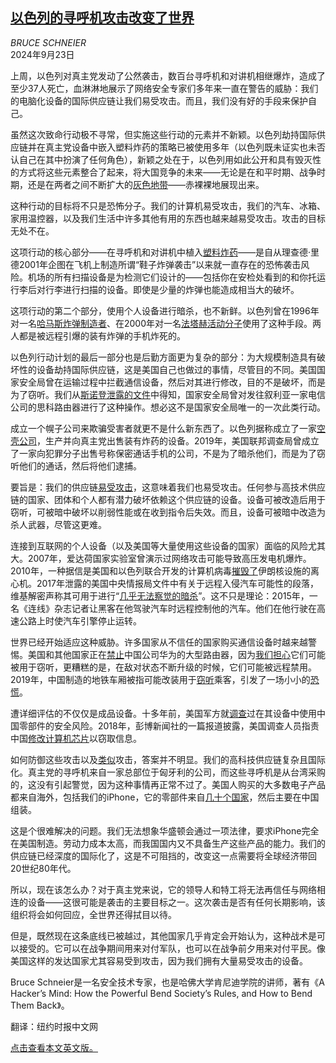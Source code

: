 <!--1727060822000-->
[以色列的寻呼机攻击改变了世界](https://cn.nytimes.com/opinion/20240923/israel-pager-attacks-supply-chain/)
------

<address>BRUCE SCHNEIER</address><time pudate="2024-09-23 10:49:49" datetime="2024-09-23 10:49:49">2024年9月23日</time><section><p>上周，以色列对真主党发动了公然袭击，数百台寻呼机和对讲机相继爆炸，造成了至少37人死亡，血淋淋地展示了网络安全专家们多年来一直在警告的威胁：我们的电脑化设备的国际供应链让我们易受攻击。而且，我们没有好的手段来保护自己。</p><p>虽然这次致命行动极不寻常，但实施这些行动的元素并不新颖。以色列劫持国际供应链并在真主党设备中嵌入塑料炸药的策略已被使用多年（以色列既未证实也未否认自己在其中扮演了任何角色），新颖之处在于，以色列用如此公开和具有毁灭性的方式将这些元素整合了起来，将大国竞争的未来——无论是在和平时期、战争时期，还是在两者之间不断扩大的<a rel="noopener noreferrer" target="_blank" href="https://www.atlanticcouncil.org/blogs/new-atlanticist/todays-wars-are-fought-in-the-gray-zone-heres-everything-you-need-to-know-about-it/" title="Link: https://www.atlanticcouncil.org/blogs/new-atlanticist/todays-wars-are-fought-in-the-gray-zone-heres-everything-you-need-to-know-about-it/">灰色地带</a>——赤裸裸地展现出来。</p><p>这种行动的目标将不只是恐怖分子。我们的计算机易受攻击，我们的汽车、冰箱、家用温控器，以及我们生活中许多其他有用的东西也越来越易受攻击。攻击的目标无处不在。</p><p>这项行动的核心部分——在寻呼机和对讲机中植入<a rel="noopener noreferrer" target="_blank" href="https://www.theguardian.com/world/2010/oct/30/petn-explosive-choice-semtex-terrorists">塑料炸药</a>——是自从理查德·里德2001年企图在飞机上制造所谓“鞋子炸弹袭击”以来就一直存在的恐怖袭击风险。机场的所有扫描设备是为检测它们设计的——包括你在安检处看到的和你托运行李后对行李进行扫描的设备。即使是少量的炸弹也能造成相当大的破坏。</p><p>这项行动的第二个部分，使用个人设备进行暗杀，也不新鲜。以色列曾在1996年对一名<a rel="noopener noreferrer" target="_blank" href="https://www.jewishvirtuallibrary.org/yahya-ayyash" title="Link: https://www.jewishvirtuallibrary.org/yahya-ayyash">哈马斯炸弹制造者</a>、在2000年对一名<a rel="noopener noreferrer" target="_blank" href="https://www.washingtonpost.com/archive/politics/2001/01/08/israelis-confirm-assassinations-used-as-policy/d7d63514-de11-405a-ad27-e5047db9bd22/?itid=lk_inline_manual_32">法塔赫活动分子</a>使用了这种手段。两人都是被远程引爆的装有炸弹的手机炸死的。</p><p>以色列行动计划的最后一部分也是后勤方面更为复杂的部分：为大规模制造具有破坏性的设备劫持国际供应链，这是美国自己也做过的事情，尽管目的不同。美国国家安全局曾在运输过程中拦截通信设备，然后对其进行修改，目的不是破坏，而是为了窃听。我们从<a rel="noopener noreferrer" target="_blank" href="https://www.schneier.com/blog/archives/2015/03/cisco_shipping_.html" title="Link: https://www.schneier.com/blog/archives/2015/03/cisco_shipping_.html">斯诺登泄露的文件</a>中得知，国家安全局曾对发往叙利亚一家电信公司的思科路由器进行了这种操作。想必这不是国家安全局唯一的一次此类行动。</p><p>成立一个幌子公司来欺骗受害者就更不是什么新东西了。以色列据称成立了一家<a href="https://cn.nytimes.com/world/20240919/israel-exploding-pagers-hezbollah/" title="Link: https://cn.nytimes.com/world/20240919/israel-exploding-pagers-hezbollah/">空壳公司</a>，生产并向真主党出售装有炸药的设备。2019年，美国联邦调查局曾成立了一家向犯罪分子出售号称保密通话手机的公司，不是为了暗杀他们，而是为了窃听他们的通话，然后将他们逮捕。</p><p>要旨是：我们的供应链<a href="https://www.nytimes.com/2019/09/25/opinion/huawei-internet-security.html">易受攻击</a>，这意味着我们也易受攻击。任何参与高技术供应链的国家、团体和个人都有潜力破坏依赖这个供应链的设备。设备可被改造后用于窃听，可被暗中破坏以削弱性能或在收到指令后失效。而且，设备可被暗中改造为杀人武器，尽管这更难。</p><p>连接到互联网的个人设备（以及美国等大量使用这些设备的国家）面临的风险尤其大。2007年，爱达荷国家实验室曾演示过网络攻击可能导致高压发电机爆炸。2010年，一种据信是美国和以色列联合开发的计算机病毒<a rel="noopener noreferrer" target="_blank" href="https://www.wired.com/2014/11/countdown-to-zero-day-stuxnet/">摧毁了</a>伊朗核设施的离心机。2017年泄露的美国中央情报局文件中有关于远程入侵汽车可能性的段落，维基解密声称其可用于进行“<a rel="noopener noreferrer" target="_blank" href="https://www.washingtonpost.com/news/innovations/wp/2017/03/08/what-we-know-about-car-hacking-the-cia-and-those-wikileaks-claims/">几乎无法察觉的暗杀</a>”。这不只是理论：2015年，一名《连线》杂志记者让黑客在他驾驶汽车时远程控制他的汽车。他们在他行驶在高速公路上时使汽车引擎停止运转。</p><p>世界已经开始适应这种威胁。许多国家从不信任的国家购买通信设备时越来越警惕。美国和其他国家正在<a href="https://www.nytimes.com/2020/05/15/business/economy/commerce-department-huawei.html">禁止</a>中国公司华为的大型路由器，因为<a href="https://www.nytimes.com/2019/09/25/opinion/huawei-internet-security.html">我们担心</a>它们可能被用于窃听，更糟糕的是，在敌对状态不断升级的时候，它们可能被远程禁用。2019年，中国制造的地铁车厢被指可能改装用于<a href="https://cn.nytimes.com/business/20190916/chinese-train-national-security/">窃听</a>乘客，引发了一场小小的<a rel="noopener noreferrer" target="_blank" href="https://edition.cnn.com/2019/09/21/opinions/chinese-spy-trains-are-not-a-credible-threat-schneier/index.html">恐慌</a>。</p><p>遭详细评估的不仅仅是成品设备。十多年前，美国军方就<a rel="noopener noreferrer" target="_blank" href="https://www.reuters.com/article/markets/flood-of-fake-chinese-parts-in-us-military-gear-report-idUSL1E8GMMCV/">调查</a>过在其设备中使用中国零部件的安全风险。2018年，彭博新闻社的一篇报道披露，美国调查人员指责中国<a rel="noopener noreferrer" target="_blank" href="https://www.bloomberg.com/news/features/2018-10-04/the-big-hack-how-china-used-a-tiny-chip-to-infiltrate-america-s-top-companies">修改计算机芯片</a>以窃取信息。</p><p>如何防御这些攻击以及<a rel="noopener noreferrer" target="_blank" href="https://www.atlanticcouncil.org/in-depth-research-reports/report/breaking-trust-shades-of-crisis-across-an-insecure-software-supply-chain/">类似</a>攻击，答案并不明显。我们的高科技供应链复杂且国际化。真主党的寻呼机来自一家总部位于匈牙利的公司，而这些寻呼机是从台湾采购的，这没有引起警觉，因为这种事情再正常不过了。美国人购买的大多数电子产品都来自海外，包括我们的iPhone，它的零部件来自<a rel="noopener noreferrer" target="_blank" href="https://www.predictiveanalyticstoday.com/iphone-supply-chain/">几十个国家</a>，然后主要在中国组装。</p><p>这是个很难解决的问题。我们无法想象华盛顿会通过一项法律，要求iPhone完全在美国制造。劳动力成本太高，而我国国内又不具备生产这些产品的能力。我们的供应链已经深度的国际化了，这是不可阻挡的，改变这一点需要将全球经济带回20世纪80年代。</p><p>所以，现在该怎么办？对于真主党来说，它的领导人和特工将无法再信任与网络相连的设备——这很可能是袭击的主要目标之一。这次袭击是否有任何长期影响，该组织将会如何回应，全世界还得拭目以待。</p><p>但是，既然现在这条底线已被越过，其他国家几乎肯定会开始认为，这种战术是可以接受的。它可以在战争期间用来对付军队，也可以在战争前夕用来对付平民。像美国这样的发达国家尤其容易受到攻击，因为我们拥有大量易受攻击的设备。</p></section><footer><p>Bruce Schneier是一名安全技术专家，也是哈佛大学肯尼迪学院的讲师，著有《A Hacker’s Mind: How the Powerful Bend Society’s Rules, and How to Bend Them Back》。</p><p>翻译：纽约时报中文网</p><p><a rel="nofollow" target="_blank" href="https://www.nytimes.com/2024/09/22/opinion/israel-pager-attacks-supply-chain.html">点击查看本文英文版。</a></p></footer>

